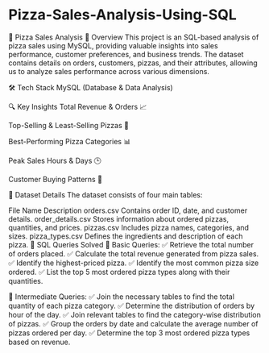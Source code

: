 # Pizza-Sales-Analysis-Using-SQL

🍕 Pizza Sales Analysis
📌 Overview
This project is an SQL-based analysis of pizza sales using MySQL, providing valuable insights into sales performance, customer preferences, and business trends. The dataset contains details on orders, customers, pizzas, and their attributes, allowing us to analyze sales performance across various dimensions.

🛠️ Tech Stack
MySQL (Database & Data Analysis)

🔍 Key Insights
Total Revenue & Orders 📈

Top-Selling & Least-Selling Pizzas 🍕

Best-Performing Pizza Categories 📊

Peak Sales Hours & Days 🕒

Customer Buying Patterns 👥

📂 Dataset Details
The dataset consists of four main tables:

File Name	Description
orders.csv	Contains order ID, date, and customer details.
order_details.csv	Stores information about ordered pizzas, quantities, and prices.
pizzas.csv	Includes pizza names, categories, and sizes.
pizza_types.csv	Defines the ingredients and description of each pizza.
📝 SQL Queries Solved
🔹 Basic Queries:
✅ Retrieve the total number of orders placed.
✅ Calculate the total revenue generated from pizza sales.
✅ Identify the highest-priced pizza.
✅ Identify the most common pizza size ordered.
✅ List the top 5 most ordered pizza types along with their quantities.

🔹 Intermediate Queries:
✅ Join the necessary tables to find the total quantity of each pizza category.
✅ Determine the distribution of orders by hour of the day.
✅ Join relevant tables to find the category-wise distribution of pizzas.
✅ Group the orders by date and calculate the average number of pizzas ordered per day.
✅ Determine the top 3 most ordered pizza types based on revenue.



